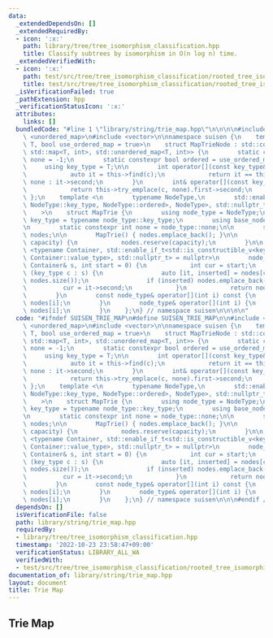 ```yaml
---
data:
  _extendedDependsOn: []
  _extendedRequiredBy:
  - icon: ':x:'
    path: library/tree/tree_isomorphism_classification.hpp
    title: Classify subtrees by isomorphism in O(n log n) time.
  _extendedVerifiedWith:
  - icon: ':x:'
    path: test/src/tree/tree_isomorphism_classification/rooted_tree_isomorphism_classification.test.cpp
    title: test/src/tree/tree_isomorphism_classification/rooted_tree_isomorphism_classification.test.cpp
  _isVerificationFailed: true
  _pathExtension: hpp
  _verificationStatusIcon: ':x:'
  attributes:
    links: []
  bundledCode: "#line 1 \"library/string/trie_map.hpp\"\n\n\n\n#include <map>\n#include\
    \ <unordered_map>\n#include <vector>\n\nnamespace suisen {\n    template <typename\
    \ T, bool use_ordered_map = true>\n    struct MapTrieNode : std::conditional_t<use_ordered_map,\
    \ std::map<T, int>, std::unordered_map<T, int>> {\n        static constexpr int\
    \ none = -1;\n        static constexpr bool ordered = use_ordered_map;\n\n   \
    \     using key_type = T;\n\n        int operator[](const key_type& c) const {\n\
    \            auto it = this->find(c);\n            return it == this->end() ?\
    \ none : it->second;\n        }\n        int& operator[](const key_type& c) {\n\
    \            return this->try_emplace(c, none).first->second;\n        }\n   \
    \ };\n    template <\n        typename NodeType,\n        std::enable_if_t<std::is_base_of_v<MapTrieNode<typename\
    \ NodeType::key_type, NodeType::ordered>, NodeType>, std::nullptr_t> = nullptr\n\
    \    >\n    struct MapTrie {\n        using node_type = NodeType;\n        using\
    \ key_type = typename node_type::key_type;\n        using base_node_type = MapTrieNode<key_type>;\n\
    \n        static constexpr int none = node_type::none;\n\n        std::vector<node_type>\
    \ nodes;\n\n        MapTrie() { nodes.emplace_back(); }\n\n        void reserve(int\
    \ capacity) {\n            nodes.reserve(capacity);\n        }\n\n        template\
    \ <typename Container, std::enable_if_t<std::is_constructible_v<key_type, typename\
    \ Container::value_type>, std::nullptr_t> = nullptr>\n        node_type& add(const\
    \ Container& s, int start = 0) {\n            int cur = start;\n            for\
    \ (key_type c : s) {\n                auto [it, inserted] = nodes[cur].try_emplace(c,\
    \ nodes.size());\n                if (inserted) nodes.emplace_back();\n      \
    \          cur = it->second;\n            }\n            return nodes[cur];\n\
    \        }\n        const node_type& operator[](int i) const {\n            return\
    \ nodes[i];\n        }\n        node_type& operator[](int i) {\n            return\
    \ nodes[i];\n        }\n    };\n} // namespace suisen\n\n\n\n"
  code: "#ifndef SUISEN_TRIE_MAP\n#define SUISEN_TRIE_MAP\n\n#include <map>\n#include\
    \ <unordered_map>\n#include <vector>\n\nnamespace suisen {\n    template <typename\
    \ T, bool use_ordered_map = true>\n    struct MapTrieNode : std::conditional_t<use_ordered_map,\
    \ std::map<T, int>, std::unordered_map<T, int>> {\n        static constexpr int\
    \ none = -1;\n        static constexpr bool ordered = use_ordered_map;\n\n   \
    \     using key_type = T;\n\n        int operator[](const key_type& c) const {\n\
    \            auto it = this->find(c);\n            return it == this->end() ?\
    \ none : it->second;\n        }\n        int& operator[](const key_type& c) {\n\
    \            return this->try_emplace(c, none).first->second;\n        }\n   \
    \ };\n    template <\n        typename NodeType,\n        std::enable_if_t<std::is_base_of_v<MapTrieNode<typename\
    \ NodeType::key_type, NodeType::ordered>, NodeType>, std::nullptr_t> = nullptr\n\
    \    >\n    struct MapTrie {\n        using node_type = NodeType;\n        using\
    \ key_type = typename node_type::key_type;\n        using base_node_type = MapTrieNode<key_type>;\n\
    \n        static constexpr int none = node_type::none;\n\n        std::vector<node_type>\
    \ nodes;\n\n        MapTrie() { nodes.emplace_back(); }\n\n        void reserve(int\
    \ capacity) {\n            nodes.reserve(capacity);\n        }\n\n        template\
    \ <typename Container, std::enable_if_t<std::is_constructible_v<key_type, typename\
    \ Container::value_type>, std::nullptr_t> = nullptr>\n        node_type& add(const\
    \ Container& s, int start = 0) {\n            int cur = start;\n            for\
    \ (key_type c : s) {\n                auto [it, inserted] = nodes[cur].try_emplace(c,\
    \ nodes.size());\n                if (inserted) nodes.emplace_back();\n      \
    \          cur = it->second;\n            }\n            return nodes[cur];\n\
    \        }\n        const node_type& operator[](int i) const {\n            return\
    \ nodes[i];\n        }\n        node_type& operator[](int i) {\n            return\
    \ nodes[i];\n        }\n    };\n} // namespace suisen\n\n\n#endif // SUISEN_TRIE_MAP\n"
  dependsOn: []
  isVerificationFile: false
  path: library/string/trie_map.hpp
  requiredBy:
  - library/tree/tree_isomorphism_classification.hpp
  timestamp: '2022-10-23 23:58:47+09:00'
  verificationStatus: LIBRARY_ALL_WA
  verifiedWith:
  - test/src/tree/tree_isomorphism_classification/rooted_tree_isomorphism_classification.test.cpp
documentation_of: library/string/trie_map.hpp
layout: document
title: Trie Map
---
```

## Trie Map